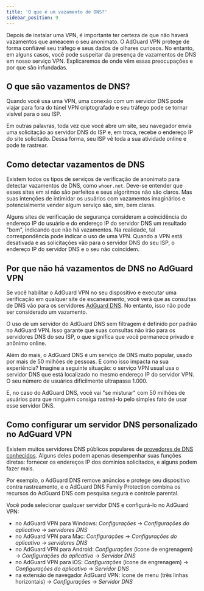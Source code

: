 ```yaml
---
title: 'O que é um vazamento de DNS?'
sidebar_position: 9
---
```


Depois de instalar uma VPN, é importante ter certeza de que não haverá vazamentos que ameacem o seu anonimato. O AdGuard VPN protege de forma confiável seu tráfego e seus dados de olhares curiosos. No entanto, em alguns casos, você pode suspeitar da presença de vazamentos de DNS em nosso serviço VPN. Explicaremos de onde vêm essas preocupações e por que são infundadas.

## O que são vazamentos de DNS?

Quando você usa uma VPN, uma conexão com um servidor DNS pode viajar para fora do túnel VPN criptografado e seu tráfego pode se tornar visível para o seu ISP.

Em outras palavras, toda vez que você abre um site, seu navegador envia uma solicitação ao servidor DNS do ISP e, em troca, recebe o endereço IP do site solicitado. Dessa forma, seu ISP vê toda a sua atividade online e pode te rastrear.

## Como detectar vazamentos de DNS

Existem todos os tipos de serviços de verificação de anonimato para detectar vazamentos de DNS, como `whoer.net`. Deve-se entender que esses sites em si não são perfeitos e seus algoritmos não são claros. Mas suas intenções de intimidar os usuários com vazamentos imaginários e potencialmente vender algum serviço são, sim, bem claras.

Alguns sites de verificação de segurança consideram a coincidência do endereço IP do usuário e do endereço IP do servidor DNS um resultado "bom", indicando que não há vazamentos. Na realidade, tal correspondência pode indicar o uso de uma VPN. Quando a VPN está desativada e as solicitações vão para o servidor DNS do seu ISP, o endereço IP do servidor DNS e o seu não coincidem.

## Por que não há vazamentos de DNS no AdGuard VPN

Se você habilitar o AdGuard VPN no seu dispositivo e executar uma verificação em qualquer site de escaneamento, você verá que as consultas de DNS vão para os servidores [AdGuard DNS](https://adguard-dns.io). No entanto, isso não pode ser considerado um vazamento.

O uso de um servidor do AdGuard DNS sem filtragem é definido por padrão no AdGuard VPN. Isso garante que suas consultas não irão para os servidores DNS do seu ISP, o que significa que você permanece privado e anônimo online.

Além do mais, o AdGuard DNS é um serviço de DNS muito popular, usado por mais de 50 milhões de pessoas. E como isso impacta na sua experiência? Imagine a seguinte situação: o serviço VPN usual usa o servidor DNS que está localizado no mesmo endereço IP do servidor VPN. O seu número de usuários dificilmente ultrapassa 1.000.

E, no caso do AdGuard DNS, você vai "se misturar" com 50 milhões de usuários para que ninguém consiga rastreá-lo pelo simples fato de usar esse servidor DNS.

## Como configurar um servidor DNS personalizado no AdGuard VPN

Existem muitos servidores DNS públicos populares de [provedores de DNS conhecidos](https://adguard-dns.io/kb/general/dns-providers). Alguns deles podem apenas desempenhar suas funções diretas: fornecer os endereços IP dos domínios solicitados, e alguns podem fazer mais.

Por exemplo, o AdGuard DNS remove anúncios e protege seu dispositivo contra rastreamento, e o AdGuard DNS Family Protection combina os recursos do AdGuard DNS com pesquisa segura e controle parental.

Você pode selecionar qualquer servidor DNS e configurá-lo no AdGuard VPN:

* no AdGuard VPN para Windows: *Configurações* → *Configurações do aplicativo* → *servidores DNS*
* no AdGuard VPN para Mac: *Configurações* → *Configurações do aplicativo* → *servidores DNS*
* no AdGuard VPN para Android: *Configurações* (ícone de engrenagem) → *Configurações do aplicativo* → *Servidor DNS*
* no AdGuard VPN para iOS: *Configurações* (ícone de engrenagem) → *Configurações do aplicativo* → *Servidor DNS*
* na extensão de navegador AdGuard VPN: ícone de menu (três linhas horizontais) → *Configurações* → *Servidor DNS*
